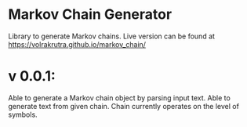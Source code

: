 # Markov Chain Generator
Library to generate Markov chains. Live version can be found at https://volrakrutra.github.io/markov_chain/

# v 0.0.1:

Able to generate a Markov chain object by parsing input text. Able to generate text from given chain. Chain currently operates on the level of symbols.
